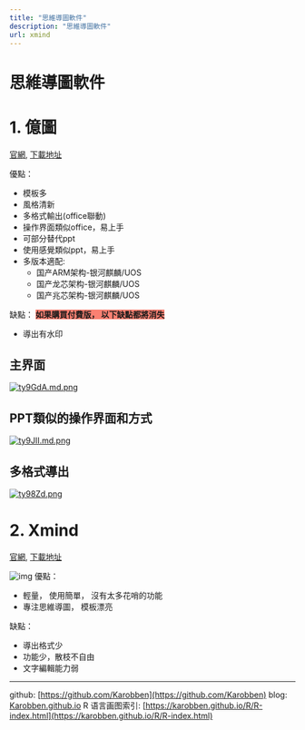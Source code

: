 ```yaml
---
title: "思維導圖軟件"
description: "思維導圖軟件"
url: xmind
---
```


# 思維導圖軟件

# 1. 億圖
[官網](https://www.edrawsoft.cn/), [下載地址](https://www.edrawsoft.cn/download-edrawmax.php)

優點：
- 模板多
- 風格清新
- 多格式輸出(office聯動)
- 操作界面類似office，易上手
- 可部分替代ppt
- 使用感覺類似ppt，易上手
- 多版本適配:
  - 国产ARM架构-银河麒麟/UOS
  - 国产龙芯架构-银河麒麟/UOS
  - 国产兆芯架构-银河麒麟/UOS

缺點：
<span style="background:salmon">**如果購買付費版， 以下缺點都將消失**</span>
- 導出有水印

## 主界面
[![ty9GdA.md.png](https://s1.ax1x.com/2020/06/05/ty9GdA.md.png)](https://imgchr.com/i/ty9GdA)

## PPT類似的操作界面和方式
[![ty9JII.md.png](https://s1.ax1x.com/2020/06/05/ty9JII.md.png)](https://imgchr.com/i/ty9JII)

## 多格式導出
[![ty98Zd.png](https://s1.ax1x.com/2020/06/05/ty98Zd.png)](https://imgchr.com/i/ty98Zd)

# 2. Xmind
[官網](https://www.xmind.cn/), [下載地址](https://www.xmind.cn/xmind/thank-you-for-downloading/)

![img](https://s3.cn-north-1.amazonaws.com.cn/assets.xmind.cn/www/assets/images/home/home-hero-ui@2x-f649b7aa98.png)
優點：
- 輕量， 使用簡單， 沒有太多花哨的功能
- 專注思維導圖， 模板漂亮

缺點：
- 導出格式少
- 功能少，散枝不自由
- 文字編輯能力弱

---
github: [https://github.com/Karobben](https://github.com/Karobben)
blog: [Karobben.github.io](http://Karobben.github.io)
R 语言画图索引: [https://karobben.github.io/R/R-index.html](https://karobben.github.io/R/R-index.html)
